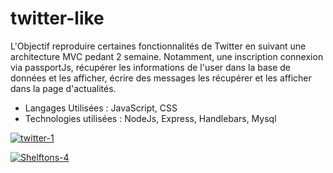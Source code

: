 # twitter-like

L'Objectif reproduire certaines fonctionnalités de Twitter en suivant une architecture MVC pedant 2 semaine. 
Notamment, une inscription connexion via passportJs, récupérer les informations de l'user dans la base de données et les afficher, 
écrire des messages les récupérer et les afficher dans la page d'actualités.
- Langages Utilisées : JavaScript, CSS
- Technologies utilisées : NodeJs, Express, Handlebars, Mysql

<a href="https://ibb.co/bQ7qFCK"><img src="https://i.ibb.co/KbmRDfr/twitter-1.png" alt="twitter-1" border="0"></a>

<a href="https://imgbb.com/"><img src="https://i.ibb.co/yh4N0vh/Shelftons-4.gif" alt="Shelftons-4" border="0"></a>
